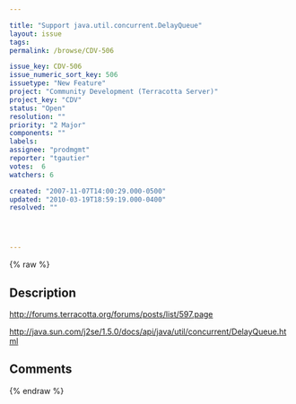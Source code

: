```yaml
---

title: "Support java.util.concurrent.DelayQueue"
layout: issue
tags: 
permalink: /browse/CDV-506

issue_key: CDV-506
issue_numeric_sort_key: 506
issuetype: "New Feature"
project: "Community Development (Terracotta Server)"
project_key: "CDV"
status: "Open"
resolution: ""
priority: "2 Major"
components: ""
labels: 
assignee: "prodmgmt"
reporter: "tgautier"
votes:  6
watchers: 6

created: "2007-11-07T14:00:29.000-0500"
updated: "2010-03-19T18:59:19.000-0400"
resolved: ""




---
```


{% raw %}

## Description

<div markdown="1" class="description">

http://forums.terracotta.org/forums/posts/list/597.page

http://java.sun.com/j2se/1.5.0/docs/api/java/util/concurrent/DelayQueue.html


</div>

## Comments



{% endraw %}

